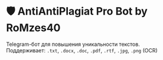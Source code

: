 # 🛡️ AntiAntiPlagiat Pro Bot by RoMzes40

Telegram-бот для повышения уникальности текстов.  
Поддерживает: `.txt`, `.docx`, `.doc`, `.pdf`, `.rtf`, `.jpg`, `.png` (OCR)
